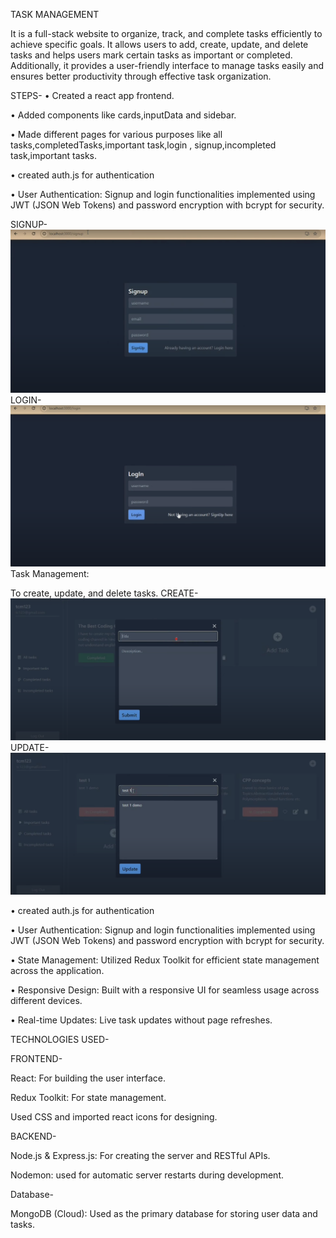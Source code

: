 TASK MANAGEMENT

It is a full-stack website to organize, track, and complete tasks efficiently to achieve specific goals. It allows users to add, create, update, and delete tasks and helps users mark certain tasks as important or completed. Additionally, it provides a user-friendly interface to manage tasks easily and ensures better productivity through effective task  organization.

STEPS-
•	Created a react app frontend.

•	Added components like cards,inputData and sidebar.

•	Made different pages for various purposes like all tasks,completedTasks,important task,login , signup,incompleted task,important tasks.

•	created auth.js for authentication

•	User Authentication: Signup and login functionalities implemented using JWT (JSON Web Tokens) and password encryption with bcrypt for security.


SIGNUP-
![image_url](https://github.com/SuhaniBharti/TaskManagement/blob/66131bce09e5203e7702708cef7393289235377c/Screenshot%202024-11-15%20065747.png)
LOGIN-
![image_url](https://github.com/SuhaniBharti/TaskManagement/blob/874c15675c199f1fea02bf5f45652cf6026280b1/Screenshot%202024-11-15%20065900.png)
Task Management:

To create, update, and delete tasks.
CREATE-
![image_url](https://github.com/SuhaniBharti/TaskManagement/blob/1c469ebc8d505234b203432177052f3ad06e7c5d/ADD.png)
UPDATE-
![image_url](https://github.com/SuhaniBharti/TaskManagement/blob/4632b1f3a3732b239ecc40fa1d0ae7bfba9c00ad/update.png)

•	created auth.js for authentication

•	User Authentication: Signup and login functionalities implemented using JWT (JSON Web Tokens) and password encryption with bcrypt for security.

•	State Management: Utilized Redux Toolkit for efficient state management across the application.

•	Responsive Design: Built with a responsive UI for seamless usage across different devices.

•	Real-time Updates: Live task updates without page refreshes.


TECHNOLOGIES USED-

FRONTEND-

React: For building the user interface.

Redux Toolkit: For state management.

Used CSS and imported react icons for designing.

BACKEND-

Node.js & Express.js: For creating the server and RESTful APIs.

Nodemon: used for automatic server restarts during development.

Database-

MongoDB (Cloud): Used as the primary database for storing user data and tasks.
